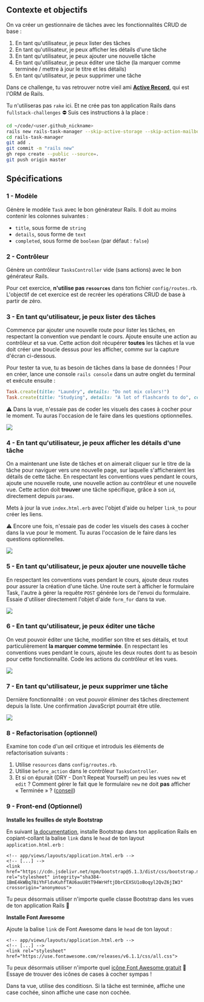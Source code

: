 ## Contexte et objectifs

On va créer un gestionnaire de tâches avec les fonctionnalités CRUD de base :

1. En tant qu'utilisateur, je peux lister des tâches
1. En tant qu'utilisateur, je peux afficher les détails d'une tâche
1. En tant qu'utilisateur, je peux ajouter une nouvelle tâche
1. En tant qu'utilisateur, je peux éditer une tâche (la marquer comme terminée / mettre à jour le titre et les détails)
1. En tant qu'utilisateur, je peux supprimer une tâche

Dans ce challenge, tu vas retrouver notre vieil ami [**Active Record**](http://guides.rubyonrails.org/active_record_basics.html), qui est l'ORM de Rails.

Tu n'utiliseras pas `rake` ici. Et ne crée pas ton application Rails dans `fullstack-challenges` ⛔️ Suis ces instructions à la place :

```bash
cd ~/code/<user.github_nickname>
rails new rails-task-manager --skip-active-storage --skip-action-mailbox
cd rails-task-manager
git add .
git commit -m "rails new"
gh repo create --public --source=.
git push origin master
```

## Spécifications

### 1 - Modèle

Génère le modèle `Task` avec le bon générateur Rails. Il doit au moins contenir les colonnes suivantes :

- `title`, sous forme de `string`
- `details`, sous forme de `text`
- `completed`, sous forme de `boolean` (par défaut : `false`)

### 2 - Contrôleur

Génère un contrôleur `TasksController` vide (sans actions) avec le bon générateur Rails.

Pour cet exercice, **n'utilise pas `resources`** dans ton fichier `config/routes.rb`. L'objectif de cet exercice est de recréer les opérations CRUD de base à partir de zéro.

### 3 - En tant qu'utilisateur, je peux lister des tâches

Commence par ajouter une nouvelle route pour lister les tâches, en respectant la convention vue pendant le cours. Ajoute ensuite une action au contrôleur et sa vue. Cette action doit récupérer **toutes** les tâches et la vue doit créer une boucle dessus pour les afficher, comme sur la capture d'écran ci-dessous.

Pour tester ta vue, tu as besoin de tâches dans la base de données ! Pour en créer, lance une console `rails console` dans un autre onglet du terminal et exécute ensuite :

```ruby
Task.create(title: "Laundry", details: "Do not mix colors!")
Task.create(title: "Studying", details: "A lot of flashcards to do", completed: true)
```

⚠️ Dans la vue, n'essaie pas de coder les visuels des cases à cocher pour le moment. Tu auras l'occasion de le faire dans les questions optionnelles.

![](https://raw.githubusercontent.com/lewagon/fullstack-images/master/rails/tasks-manager/index.png)

### 4 - En tant qu'utilisateur, je peux afficher les détails d'une tâche

On a maintenant une liste de tâches et on aimerait cliquer sur le titre de la tâche pour naviguer vers une nouvelle page, sur laquelle s'afficheraient les détails de cette tâche. En respectant les conventions vues pendant le cours, ajoute une nouvelle route, une nouvelle action au contrôleur et une nouvelle vue. Cette action doit **trouver** une tâche spécifique, grâce à son `id`, directement depuis `params`.

Mets à jour la vue `index.html.erb` avec l'objet d'aide ou helper `link_to` pour créer les liens.

⚠️ Encore une fois, n'essaie pas de coder les visuels des cases à cocher dans la vue pour le moment. Tu auras l'occasion de le faire dans les questions optionnelles.

![](https://raw.githubusercontent.com/lewagon/fullstack-images/master/rails/tasks-manager/index_show.gif)

### 5 - En tant qu'utilisateur, je peux ajouter une nouvelle tâche

En respectant les conventions vues pendant le cours, ajoute deux routes pour assurer la création d'une tâche. Une route sert à afficher le formulaire Task, l'autre à gérer la requête `POST` générée lors de l'envoi du formulaire. Essaie d'utiliser directement l'objet d'aide `form_for` dans ta vue.

![](https://raw.githubusercontent.com/lewagon/fullstack-images/master/rails/tasks-manager/new.gif)

### 6 - En tant qu'utilisateur, je peux éditer une tâche

On veut pouvoir éditer une tâche, modifier son titre et ses détails, et tout particulièrement **la marquer comme terminée**. En respectant les conventions vues pendant le cours, ajoute les deux routes dont tu as besoin pour cette fonctionnalité. Code les actions du contrôleur et les vues.

![](https://raw.githubusercontent.com/lewagon/fullstack-images/master/rails/tasks-manager/edit.gif)

### 7 - En tant qu'utilisateur, je peux supprimer une tâche

Dernière fonctionnalité : on veut pouvoir éliminer des tâches directement depuis la liste. Une confirmation JavaScript pourrait être utile.

![](https://raw.githubusercontent.com/lewagon/fullstack-images/master/rails/tasks-manager/destroy.gif)

### 8 - Refactorisation (optionnel)

Examine ton code d'un œil critique et introduis les éléments de refactorisation suivants :

1. Utilise `resources` dans `config/routes.rb`.
1. Utilise `before_action` dans le contrôleur `TasksController`.
1. Et si on épurait (DRY - Don't Repeat Yourself) un peu les vues `new` et `edit` ? Comment gérer le fait que le formulaire `new` ne doit **pas** afficher « Terminée » ? ([conseil](http://api.rubyonrails.org/classes/ActiveRecord/Persistence.html#method-i-new_record-3F))

### 9 - Front-end (Optionnel)

**Installe les feuilles de style Bootstrap**

En suivant [la documentation](https://getbootstrap.com/docs/5.1/getting-started/introduction/#css), installe Bootstrap dans ton application Rails en copiant-collant la balise `link` dans le `head` de ton layout `application.html.erb` :

```erb
<!-- app/views/layouts/application.html.erb -->
<!-- [...] -->
<link href="https://cdn.jsdelivr.net/npm/bootstrap@5.1.3/dist/css/bootstrap.min.css" rel="stylesheet" integrity="sha384-1BmE4kWBq78iYhFldvKuhfTAU6auU8tT94WrHftjDbrCEXSU1oBoqyl2QvZ6jIW3" crossorigin="anonymous">
```

Tu peux désormais utiliser n'importe quelle classe Bootstrap dans les vues de ton application Rails 🎉

**Installe Font Awesome**

Ajoute la balise `link` de Font Awesome dans le `head` de ton layout :

```erb
<!-- app/views/layouts/application.html.erb -->
<!-- [...] -->
<link rel="stylesheet" href="https://use.fontawesome.com/releases/v6.1.1/css/all.css">
```

Tu peux désormais utiliser n'importe quel [icône Font Awesome gratuit](https://fontawesome.com/search?m=free) 🎉 Essaye de trouver des icônes de cases à cocher sympas !

Dans ta vue, utilise des conditiosn. Si la tâche est terminée, affiche une case cochée, sinon affiche une case non cochée.
